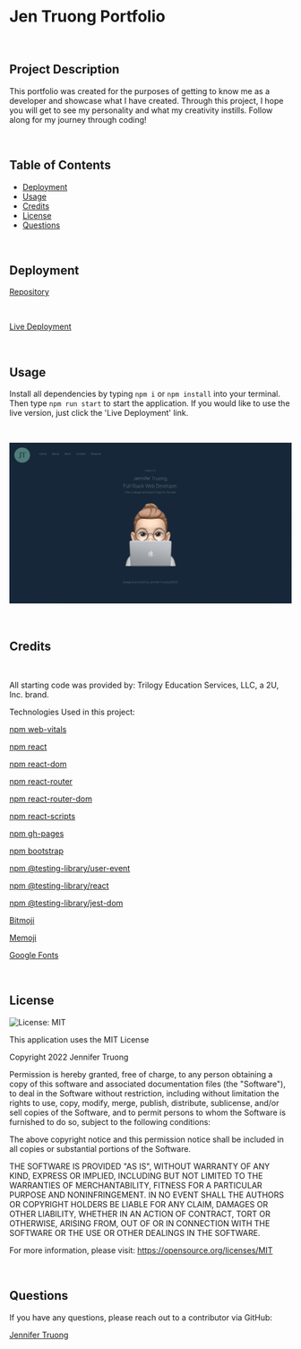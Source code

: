 # Jen Truong Portfolio

<br/>

## Project Description
This portfolio was created for the purposes of getting to know me as a developer and showcase what I have created. Through this project, I hope you will get to see my personality and what my creativity instills. Follow along for my journey through coding!


<br/>

## Table of Contents
- [Deployment](#installation)
- [Usage](#usage)
- [Credits](#credits)
- [License](#license)
- [Questions](#questions)

<br/>

## Deployment
  

[Repository](https://github.com/jentruong09/jenTruong)

<br/>

[Live Deployment](https://infinite-mountain-89064.herokuapp.com/)

<br/>

## Usage

Install all dependencies by typing `npm i` or `npm install` into your terminal. Then type `npm run start` to start the application. If you would like to use the live version, just click the 'Live Deployment' link.

<br/>

![webpage](/src/assets/images/portfolio.png)

<br/>


## Credits

<br/>

All starting code was provided by: Trilogy Education Services, LLC, a 2U, Inc. brand.


Technologies Used in this project:

[npm web-vitals](https://www.npmjs.com/package/web-vitals)

[npm react](https://www.npmjs.com/package/react)

[npm react-dom](https://www.npmjs.com/package/react-dom)

[npm react-router](https://www.npmjs.com/package/react-router)

[npm react-router-dom](https://www.npmjs.com/package/react-router-dom)

[npm react-scripts](https://www.npmjs.com/package/react-scripts)

[npm gh-pages](https://www.npmjs.com/package/gh-pages)

[npm bootstrap](https://www.npmjs.com/package/bootstrap)

[npm @testing-library/user-event](https://www.npmjs.com/package/@testing-library/user-event)

[npm @testing-library/react](https://www.npmjs.com/package/@testing-library/react)

[npm @testing-library/jest-dom](https://www.npmjs.com/package/@testing-library/jest-dom)

[Bitmoji](https://www.bitmoji.com)

[Memoji](https://support.apple.com/en-us/HT208986)

[Google Fonts](https://fonts.google.com/)

<br/>

## License 

![License: MIT](https://img.shields.io/badge/License-MIT-yellow.svg)
  
This application uses the MIT License

Copyright 2022 Jennifer Truong

Permission is hereby granted, free of charge, to any person obtaining a copy of this software and associated documentation files (the "Software"), to deal in the Software without restriction, including without limitation the rights to use, copy, modify, merge, publish, distribute, sublicense, and/or sell copies of the Software, and to permit persons to whom the Software is furnished to do so, subject to the following conditions:

The above copyright notice and this permission notice shall be included in all copies or substantial portions of the Software.

THE SOFTWARE IS PROVIDED "AS IS", WITHOUT WARRANTY OF ANY KIND, EXPRESS OR IMPLIED, INCLUDING BUT NOT LIMITED TO THE WARRANTIES OF MERCHANTABILITY, FITNESS FOR A PARTICULAR PURPOSE AND NONINFRINGEMENT. IN NO EVENT SHALL THE AUTHORS OR COPYRIGHT HOLDERS BE LIABLE FOR ANY CLAIM, DAMAGES OR OTHER LIABILITY, WHETHER IN AN ACTION OF CONTRACT, TORT OR OTHERWISE, ARISING FROM, OUT OF OR IN CONNECTION WITH THE SOFTWARE OR THE USE OR OTHER DEALINGS IN THE SOFTWARE.

For more information, please visit: https://opensource.org/licenses/MIT

<br/>


## Questions
If you have any questions, please reach out to a contributor via GitHub:

[Jennifer Truong](https://github.com/jentruong09)